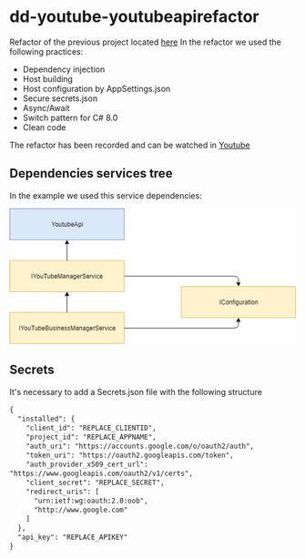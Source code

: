 # dd-youtube-youtubeapirefactor

Refactor of the previous project located [here](https://github.com/ddgranizo/dd-youtube-youtubeapi)
In the refactor we used the following practices:

- Dependency injection
- Host building
- Host configuration by AppSettings.json
- Secure secrets.json
- Async/Await
- Switch pattern for C# 8.0
- Clean code


The refactor has been recorded and can be watched in [Youtube](https://youtu.be/zEwTR1VCFTo "Video en youtube")

## Dependencies services tree
In the example we used this service dependencies:

![Texto alternativo](https://raw.githubusercontent.com/ddgranizo/dd-youtube-youtubeapirefactor/master/services_schema.png)

## Secrets
It's necessary to add a Secrets.json file with the following structure
```[json]
{
  "installed": {
    "client_id": "REPLACE_CLIENTID",
    "project_id": "REPLACE_APPNAME",
    "auth_uri": "https://accounts.google.com/o/oauth2/auth",
    "token_uri": "https://oauth2.googleapis.com/token",
    "auth_provider_x509_cert_url": "https://www.googleapis.com/oauth2/v1/certs",
    "client_secret": "REPLACE_SECRET",
    "redirect_uris": [
      "urn:ietf:wg:oauth:2.0:oob",
      "http://www.google.com"
    ]
  },
  "api_key": "REPLACE_APIKEY"
}
```